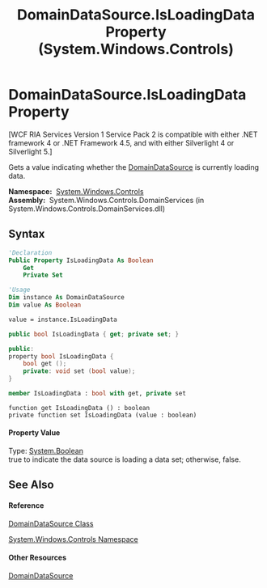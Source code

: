 ﻿---
title: DomainDataSource.IsLoadingData Property  (System.Windows.Controls)
TOCTitle: IsLoadingData Property
ms:assetid: P:System.Windows.Controls.DomainDataSource.IsLoadingData
ms:mtpsurl: https://msdn.microsoft.com/en-us/library/system.windows.controls.domaindatasource.isloadingdata(v=VS.91)
ms:contentKeyID: 27197461
ms.date: 01/27/2012
mtps_version: v=VS.91
f1_keywords:
- System.Windows.Controls.DomainDataSource.IsLoadingData
- System.Windows.Controls.DomainDataSource.get_IsLoadingData
- System.Windows.Controls.DomainDataSource.set_IsLoadingData
dev_langs:
- CSharp
- JScript
- VB
- FSharp
- c++
api_location:
- System.Windows.Controls.DomainServices.dll
api_name:
- System.Windows.Controls.DomainDataSource.get_IsLoadingData
- System.Windows.Controls.DomainDataSource.IsLoadingData
- System.Windows.Controls.DomainDataSource.set_IsLoadingData
api_type:
- Managed
topic_type:
- apiref
- kbSyntax
product_family_name: VS
ROBOTS: INDEX,FOLLOW
---

# DomainDataSource.IsLoadingData Property

\[WCF RIA Services Version 1 Service Pack 2 is compatible with either .NET framework 4 or .NET Framework 4.5, and with either Silverlight 4 or Silverlight 5.\]

Gets a value indicating whether the [DomainDataSource](ee732901\(v=vs.91\).md) is currently loading data.

**Namespace:**  [System.Windows.Controls](ms590941\(v=vs.91\).md)  
**Assembly:**  System.Windows.Controls.DomainServices (in System.Windows.Controls.DomainServices.dll)

## Syntax

``` vb
'Declaration
Public Property IsLoadingData As Boolean
    Get
    Private Set
```

``` vb
'Usage
Dim instance As DomainDataSource
Dim value As Boolean

value = instance.IsLoadingData
```

``` csharp
public bool IsLoadingData { get; private set; }
```

``` c++
public:
property bool IsLoadingData {
    bool get ();
    private: void set (bool value);
}
```

``` fsharp
member IsLoadingData : bool with get, private set
```

``` jscript
function get IsLoadingData () : boolean
private function set IsLoadingData (value : boolean)
```

#### Property Value

Type: [System.Boolean](https://msdn.microsoft.com/en-us/library/a28wyd50)  
true to indicate the data source is loading a data set; otherwise, false.  

## See Also

#### Reference

[DomainDataSource Class](ee732901\(v=vs.91\).md)

[System.Windows.Controls Namespace](ms590941\(v=vs.91\).md)

#### Other Resources

[DomainDataSource](ee707363\(v=vs.91\).md)

